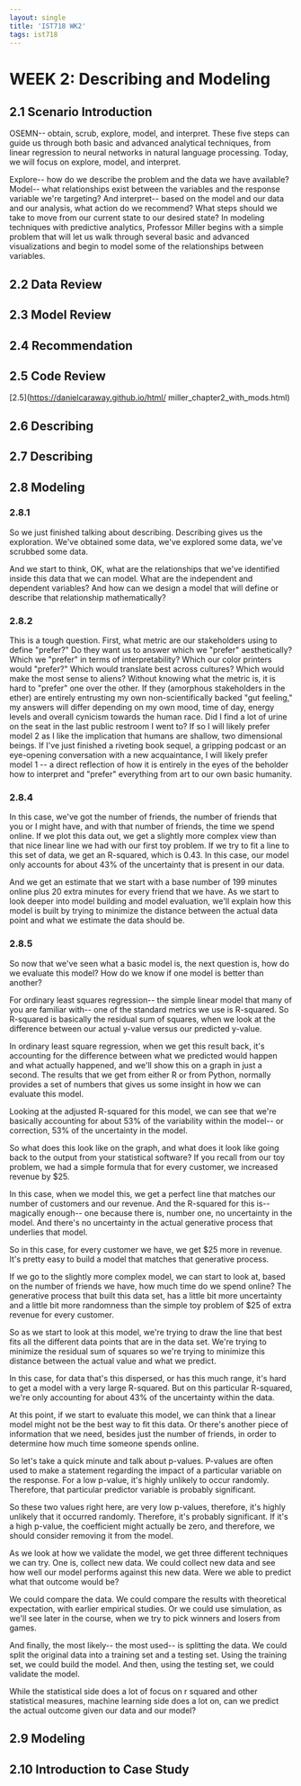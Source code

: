 ```yaml
---
layout: single
title: 'IST718 WK2'
tags: ist718 
---
```


# WEEK 2: Describing and Modeling

## 2.1 Scenario Introduction

OSEMN-- obtain, scrub, explore, model, and interpret. These five steps can guide us through both basic and advanced analytical techniques, from linear regression to neural networks in natural language processing. Today, we will focus on explore, model, and interpret.

Explore-- how do we describe the problem and the data we have available? Model-- what relationships exist between the variables and the response variable we're targeting? And interpret-- based on the model and our data and our analysis, what action do we recommend? What steps should we take to move from our current state to our desired state? In modeling techniques with predictive analytics, Professor Miller begins with a simple problem that will let us walk through several basic and advanced visualizations and begin to model some of the relationships between variables.


## 2.2 Data Review

## 2.3 Model Review

## 2.4 Recommendation

## 2.5 Code Review

[2.5](https://danielcaraway.github.io/html/ miller_chapter2_with_mods.html)


## 2.6 Describing

## 2.7 Describing

## 2.8 Modeling

### 2.8.1 

So we just finished talking about describing. Describing gives us the exploration. We've obtained some data, we've explored some data, we've scrubbed some data.

And we start to think, OK, what are the relationships that we've identified inside this data that we can model. What are the independent and dependent variables? And how can we design a model that will define or describe that relationship mathematically?

### 2.8.2

This is a tough question. First, what metric are our stakeholders using to define "prefer?" Do they want us to answer which we "prefer" aesthetically? Which we "prefer" in terms of interpretability? Which our color printers would "prefer?" Which would translate best across cultures? Which would make the most sense to aliens? Without knowing what the metric is, it is hard to "prefer" one over the other. If they (amorphous stakeholders in the ether) are entirely entrusting my own non-scientifically backed "gut feeling," my answers will differ depending on my own mood, time of day, energy levels and overall cynicism towards the human race. Did I find a lot of urine on the seat in the last public restroom I went to? If so I will likely prefer model 2 as I like the implication that humans are shallow, two dimensional beings. If I've just finished a riveting book sequel, a gripping podcast or an eye-opening conversation with a new acquaintance, I will likely prefer model 1 -- a direct reflection of how it is entirely in the eyes of the beholder how to interpret and "prefer" everything from art to our own basic humanity. 

### 2.8.4

In this case, we've got the number of friends, the number of friends that you or I might have, and with that number of friends, the time we spend online. If we plot this data out, we get a slightly more complex view than that nice linear line we had with our first toy problem. If we try to fit a line to this set of data, we get an R-squared, which is 0.43. In this case, our model only accounts for about 43% of the uncertainty that is present in our data.

And we get an estimate that we start with a base number of 199 minutes online plus 20 extra minutes for every friend that we have. As we start to look deeper into model building and model evaluation, we'll explain how this model is built by trying to minimize the distance between the actual data point and what we estimate the data should be.

### 2.8.5

So now that we've seen what a basic model is, the next question is, how do we evaluate this model? How do we know if one model is better than another?

For ordinary least squares regression-- the simple linear model that many of you are familiar with-- one of the standard metrics we use is R-squared. So R-squared is basically the residual sum of squares, when we look at the difference between our actual y-value versus our predicted y-value.

In ordinary least square regression, when we get this result back, it's accounting for the difference between what we predicted would happen and what actually happened, and we'll show this on a graph in just a second. The results that we get from either R or from Python, normally provides a set of numbers that gives us some insight in how we can evaluate this model.

Looking at the adjusted R-squared for this model, we can see that we're basically accounting for about 53% of the variability within the model-- or correction, 53% of the uncertainty in the model.

So what does this look like on the graph, and what does it look like going back to the output from your statistical software? If you recall from our toy problem, we had a simple formula that for every customer, we increased revenue by $25.

In this case, when we model this, we get a perfect line that matches our number of customers and our revenue. And the R-squared for this is-- magically enough-- one because there is, number one, no uncertainty in the model. And there's no uncertainty in the actual generative process that underlies that model.

So in this case, for every customer we have, we get $25 more in revenue. It's pretty easy to build a model that matches that generative process.

If we go to the slightly more complex model, we can start to look at, based on the number of friends we have, how much time do we spend online? The generative process that built this data set, has a little bit more uncertainty and a little bit more randomness than the simple toy problem of $25 of extra revenue for every customer.

So as we start to look at this model, we're trying to draw the line that best fits all the different data points that are in the data set. We're trying to minimize the residual sum of squares so we're trying to minimize this distance between the actual value and what we predict.

In this case, for data that's this dispersed, or has this much range, it's hard to get a model with a very large R-squared. But on this particular R-squared, we're only accounting for about 43% of the uncertainty within the data.

At this point, if we start to evaluate this model, we can think that a linear model might not be the best way to fit this data. Or there's another piece of information that we need, besides just the number of friends, in order to determine how much time someone spends online.

So let's take a quick minute and talk about p-values. P-values are often used to make a statement regarding the impact of a particular variable on the response. For a low p-value, it's highly unlikely to occur randomly. Therefore, that particular predictor variable is probably significant.

So these two values right here, are very low p-values, therefore, it's highly unlikely that it occurred randomly. Therefore, it's probably significant. If it's a high p-value, the coefficient might actually be zero, and therefore, we should consider removing it from the model.

As we look at how we validate the model, we get three different techniques we can try. One is, collect new data. We could collect new data and see how well our model performs against this new data. Were we able to predict what that outcome would be?

We could compare the data. We could compare the results with theoretical expectation, with earlier empirical studies. Or we could use simulation, as we'll see later in the course, when we try to pick winners and losers from games.

And finally, the most likely-- the most used-- is splitting the data. We could split the original data into a training set and a testing set. Using the training set, we could build the model. And then, using the testing set, we could validate the model.

While the statistical side does a lot of focus on r squared and other statistical measures, machine learning side does a lot on, can we predict the actual outcome given our data and our model?


## 2.9 Modeling

## 2.10 Introduction to Case Study
